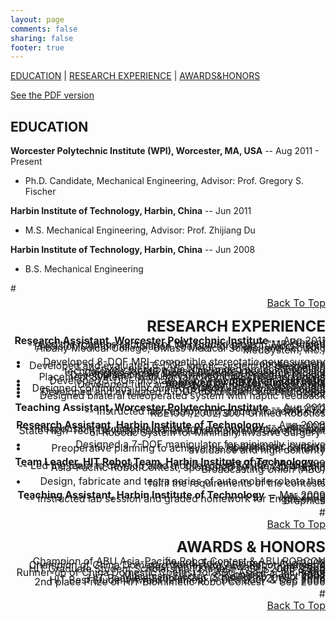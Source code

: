 ```yaml
---
layout: page
comments: false
sharing: false
footer: true
---
```

<a name="TOP"></a>
[EDUCATION](#EDUCATION)  |  [RESEARCH EXPERIENCE](#RESEARCH)  |  [AWARDS&HONORS](#AWARD)



<a href="{{ root_url }}/resume/CV_GangLi.pdf">See the PDF version</a>

<a name="EDUCATION"></a>

## EDUCATION


**Worcester Polytechnic Institute (WPI), Worcester, MA, USA** -- Aug 2011 - Present  
  - Ph.D. Candidate, Mechanical Engineering, Advisor: Prof. Gregory S. Fischer


**Harbin Institute of Technology, Harbin, China** -- Jun 2011  
  - M.S. Mechanical Engineering, Advisor: Prof. Zhijiang Du

**Harbin Institute of Technology, Harbin, China** -- Jun 2008  
  - B.S. Mechanical Engineering


#<div style="text-align:right;line-height:3px;"><font size="3">[Back To Top](#TOP)

<a name="RESEARCH"></a>

## RESEARCH EXPERIENCE
**Research Assistant, Worcester Polytechnic Institute** -- Aug 2011 - Present  
 -- Led the robotics sections of NIH funded project "MR-Guided Precision Conformal Ablation Therapy for Brain Tumors" (with Albany Medical College, UMass Medical School and Acoustic MedSystem, Inc.)  
 * Developed 8-DOF MRI-compatible stereotatic neurosurgery robotic system  
 * Developed and evaluated 6-DOF robotic system for deep brain stimulation  
 -- Actively work on the NIH funded project "Enabling technologies for MR guided prostate interventions" and Congressionally Directed Medical Research project "Development of an MRI-Guided Intra-Prostatic Needle Placement System" (with Harvard Medical School and Johns Hopkins University)  
 * Developed 5-DOF prostate biopsy robot system, **currently approved by IRB for clinical trials**  
 * Developed fully actuated 7-DOF prostate biopsy and brachytherapy robot system  
 * Designed continuous uncoupled rotation velocity independent (CURV) needle steering model  
 * Developed and evaluated 4-DOF continuum concentric tube robot  
 * Designed bilateral teleoperated system with haptic feedback

**Teaching Assistant, Worcester Polytechnic Institute** -- Aug 2011 - Oct 2012  
 -- Instructed lab session and graded homework for RBE1001/2002/3001 Unified Robotics

**Research Assistant, Harbin Institute of Technology** -- Aug 2008 - Jun 2011  
 -- Responsible for mechanical design and optimization of China State High-Tech Development Plan funded project "Development of Robotic System for Minimally Invasive Surgery"  
 * Designed a 7-DOF manipulator for minimally invasive laparascopic surgery  
 * Preoperative planning to achieve the operation of collision avoidance and high dexterity

**Team Leader, HIT Robot Team, Harbin Institute of Technology** -- Oct 2007 - Aug 2009  
 -- Led the team to develop auto mobile robots for the 7th and 8th Asia-Pacific Robot Contest, sponsored by the Asia-Pacific Broadcasting Union (ABU)  
 * Design, fabricate and test a series of auto mobile robots that fulfil the requirements of the contests

**Teaching Assistant, Harbin Institute of Technology** -- Mar 2009 - July 2009  
 -- Instructed lab session and graded homework for Engineering Graphics

#<div style="text-align:right;line-height:3px;"><font size="3">[Back To Top](#TOP)

<a name="AWARD"></a>

## AWARDS & HONORS  
Champion of ABU Asia-Pacific Robot Contest & ABU ROBCON Award, Tokyo, Japan --	Aug 2009  
Champion of China Domestic Contest for ABU Robot Contest & Best Technology Award -- June 2009  
HIT Graduate Student Scholarship (2 times) -- Sep 2008 & Sep 2010  
Runner-up of China Domestic Contest for ABU Asia-Pacific Robot Contest -- July 2008  
Mitsubishi Electric Scholarship -- Oct 2007  
HIT People's Scholarship (5 times) -- 2005 - 2008  
HIT Best Student Award (2 times) -- Dec 2007 & Dec 2009  
2nd place Prize of HIT Biomimetic Robot Contest -- Sep 2006

#<div style="text-align:right;line-height:3px;"><font size="3">[Back To Top](#TOP)